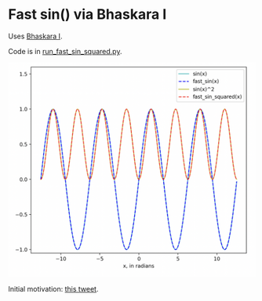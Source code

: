 # Fast sin() via Bhaskara I

Uses [Bhaskara I](https://en.wikipedia.org/wiki/Bh%C4%81skara_I%27s_sine_approximation_formula).

Code is in [run_fast_sin_squared.py](run_fast_sin_squared.py).

![Approx](approx.png)

Initial motivation: [this tweet](https://twitter.com/wagieeacc/status/1737209767863439402?s=51&t=bqvoQxSwV24RgugtHZZhKw).
